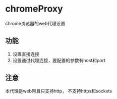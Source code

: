 chromeProxy
===========

chrome浏览器的web代理设置

## 功能
1. 设置直接连接
2. 设置通过代理连接，要配置的参数有host和port
## 注意
本代理是web带且只支持http， 不支持https和sockets
